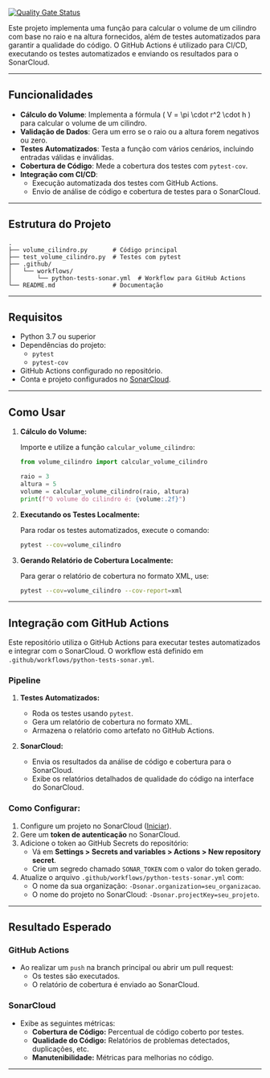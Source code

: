 [![Quality Gate Status](https://sonarcloud.io/api/project_badges/measure?project=paulossjunior_calculovolume&metric=alert_status)](https://sonarcloud.io/summary/new_code?id=paulossjunior_calculovolume)


Este projeto implementa uma função para calcular o volume de um cilindro com base no raio e na altura fornecidos, além de testes automatizados para garantir a qualidade do código. O GitHub Actions é utilizado para CI/CD, executando os testes automatizados e enviando os resultados para o SonarCloud.

---

## Funcionalidades

- **Cálculo do Volume**: Implementa a fórmula \( V = \pi \cdot r^2 \cdot h \) para calcular o volume de um cilindro.
- **Validação de Dados**: Gera um erro se o raio ou a altura forem negativos ou zero.
- **Testes Automatizados**: Testa a função com vários cenários, incluindo entradas válidas e inválidas.
- **Cobertura de Código**: Mede a cobertura dos testes com `pytest-cov`.
- **Integração com CI/CD**: 
  - Execução automatizada dos testes com GitHub Actions.
  - Envio de análise de código e cobertura de testes para o SonarCloud.

---

## Estrutura do Projeto

```
.
├── volume_cilindro.py       # Código principal
├── test_volume_cilindro.py  # Testes com pytest
├── .github/
│   └── workflows/
│       └── python-tests-sonar.yml  # Workflow para GitHub Actions
└── README.md                # Documentação
```

---

## Requisitos

- Python 3.7 ou superior
- Dependências do projeto:
  - `pytest`
  - `pytest-cov`
- GitHub Actions configurado no repositório.
- Conta e projeto configurados no [SonarCloud](https://sonarcloud.io/).

---

## Como Usar

1. **Cálculo do Volume:**

   Importe e utilize a função `calcular_volume_cilindro`:

   ```python
   from volume_cilindro import calcular_volume_cilindro

   raio = 3
   altura = 5
   volume = calcular_volume_cilindro(raio, altura)
   print(f"O volume do cilindro é: {volume:.2f}")
   ```

2. **Executando os Testes Localmente:**

   Para rodar os testes automatizados, execute o comando:

   ```bash
   pytest --cov=volume_cilindro
   ```

3. **Gerando Relatório de Cobertura Localmente:**

   Para gerar o relatório de cobertura no formato XML, use:

   ```bash
   pytest --cov=volume_cilindro --cov-report=xml
   ```

---

## Integração com GitHub Actions

Este repositório utiliza o GitHub Actions para executar testes automatizados e integrar com o SonarCloud. O workflow está definido em `.github/workflows/python-tests-sonar.yml`.

### Pipeline

1. **Testes Automatizados:**
   - Roda os testes usando `pytest`.
   - Gera um relatório de cobertura no formato XML.
   - Armazena o relatório como artefato no GitHub Actions.

2. **SonarCloud:**
   - Envia os resultados da análise de código e cobertura para o SonarCloud.
   - Exibe os relatórios detalhados de qualidade do código na interface do SonarCloud.

### Como Configurar:

1. Configure um projeto no SonarCloud ([Iniciar](https://sonarcloud.io/)).
2. Gere um **token de autenticação** no SonarCloud.
3. Adicione o token ao GitHub Secrets do repositório:
   - Vá em **Settings > Secrets and variables > Actions > New repository secret**.
   - Crie um segredo chamado `SONAR_TOKEN` com o valor do token gerado.
4. Atualize o arquivo `.github/workflows/python-tests-sonar.yml` com:
   - O nome da sua organização: `-Dsonar.organization=seu_organizacao`.
   - O nome do projeto no SonarCloud: `-Dsonar.projectKey=seu_projeto`.

---

## Resultado Esperado

### GitHub Actions
- Ao realizar um `push` na branch principal ou abrir um pull request:
  - Os testes são executados.
  - O relatório de cobertura é enviado ao SonarCloud.

### SonarCloud
- Exibe as seguintes métricas:
  - **Cobertura de Código:** Percentual de código coberto por testes.
  - **Qualidade do Código:** Relatórios de problemas detectados, duplicações, etc.
  - **Manutenibilidade:** Métricas para melhorias no código.

---


